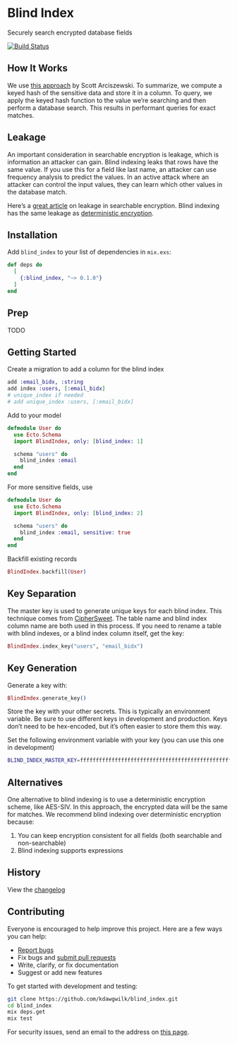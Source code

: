 # Blind Index

Securely search encrypted database fields

[![Build Status](https://github.com/kdawgwilk/blind_index/workflows/build/badge.svg?branch=master)](https://github.com/kdawgwilk/blind_index/actions)

## How It Works

We use [this approach](https://paragonie.com/blog/2017/05/building-searchable-encrypted-databases-with-php-and-sql) by Scott Arciszewski. To summarize, we compute a keyed hash of the sensitive data and store it in a column. To query, we apply the keyed hash function to the value we’re searching and then perform a database search. This results in performant queries for exact matches.

## Leakage

An important consideration in searchable encryption is leakage, which is information an attacker can gain. Blind indexing leaks that rows have the same value. If you use this for a field like last name, an attacker can use frequency analysis to predict the values. In an active attack where an attacker can control the input values, they can learn which other values in the database match.

Here’s a [great article](https://blog.cryptographyengineering.com/2019/02/11/attack-of-the-week-searchable-encryption-and-the-ever-expanding-leakage-function/) on leakage in searchable encryption. Blind indexing has the same leakage as [deterministic encryption](#alternatives).

## Installation

Add `blind_index` to your list of dependencies in `mix.exs`:

```elixir
def deps do
  [
    {:blind_index, "~> 0.1.0"}
  ]
end
```

## Prep

TODO

## Getting Started

Create a migration to add a column for the blind index

```elixir
add :email_bidx, :string
add index :users, [:email_bidx]
# unique_index if needed
# add unique_index :users, [:email_bidx]
```

Add to your model

```elixir
defmodule User do
  use Ecto.Schema
  import BlindIndex, only: [blind_index: 1]

  schema "users" do
    blind_index :email
  end
end
```

For more sensitive fields, use

```elixir
defmodule User do
  use Ecto.Schema
  import BlindIndex, only: [blind_index: 2]

  schema "users" do
    blind_index :email, sensitive: true
  end
end
```

Backfill existing records

```elixir
BlindIndex.backfill(User)
```

## Key Separation

The master key is used to generate unique keys for each blind index. This technique comes from [CipherSweet](https://ciphersweet.paragonie.com/internals/key-hierarchy). The table name and blind index column name are both used in this process. If you need to rename a table with blind indexes, or a blind index column itself, get the key:

```elixir
BlindIndex.index_key("users", "email_bidx")
```

## Key Generation

Generate a key with:

```elixir
BlindIndex.generate_key()
```

Store the key with your other secrets. This is typically an environment variable. Be sure to use different keys in development and production. Keys don’t need to be hex-encoded, but it’s often easier to store them this way.

Set the following environment variable with your key (you can use this one in development)

```sh
BLIND_INDEX_MASTER_KEY=ffffffffffffffffffffffffffffffffffffffffffffffffffffffffffffffff
```

## Alternatives

One alternative to blind indexing is to use a deterministic encryption scheme, like AES-SIV. In this approach, the encrypted data will be the same for matches. We recommend blind indexing over deterministic encryption because:

1. You can keep encryption consistent for all fields (both searchable and non-searchable)
2. Blind indexing supports expressions

## History

View the [changelog](https://github.com/kdawgwilk/blind_index/blob/master/CHANGELOG.md)

## Contributing

Everyone is encouraged to help improve this project. Here are a few ways you can help:

- [Report bugs](https://github.com/kdawgwilk/blind_index/issues)
- Fix bugs and [submit pull requests](https://github.com/kdawgwilk/blind_index/pulls)
- Write, clarify, or fix documentation
- Suggest or add new features

To get started with development and testing:

```sh
git clone https://github.com/kdawgwilk/blind_index.git
cd blind_index
mix deps.get
mix test
```

For security issues, send an email to the address on [this page](https://github.com/kdawgwilk).
